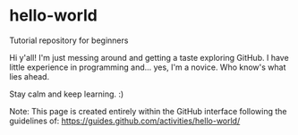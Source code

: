 # hello-world
Tutorial repository for beginners

Hi y'all!
I'm just messing around and getting a taste exploring GitHub.
I have little experience in programming and... yes, I'm a novice. 
Who know's what lies ahead. 

Stay calm and keep learning. :) 

Note: This page is created entirely within the GitHub interface following the guidelines of: https://guides.github.com/activities/hello-world/

